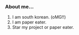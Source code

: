### About me...
1. I am south korean. (oMG!!)
2. I am paper eater.
3. Star my project or paper eater.
